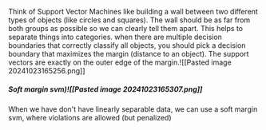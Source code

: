 Think of Support Vector Machines like building a wall between two different types of objects (like circles and squares). The wall should be as far from both groups as possible so we can clearly tell them apart. This helps to separate things into categories.
when there are multiple decision boundaries that correctly classify all objects, you should pick a decision boundary that maximizes the margin (distance to an object). 
The support vectors are exactly on the outer edge of the margin.![[Pasted image 20241023165256.png]]
##### Soft margin svm)![[Pasted image 20241023165307.png]]
When we have don't have linearly separable data, we can use a soft margin svm, where violations are allowed (but penalized)